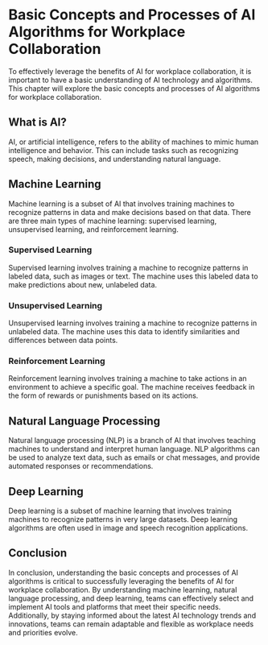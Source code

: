 Basic Concepts and Processes of AI Algorithms for Workplace Collaboration
========================================================================================================================================

To effectively leverage the benefits of AI for workplace collaboration, it is important to have a basic understanding of AI technology and algorithms. This chapter will explore the basic concepts and processes of AI algorithms for workplace collaboration.

What is AI?
-----------

AI, or artificial intelligence, refers to the ability of machines to mimic human intelligence and behavior. This can include tasks such as recognizing speech, making decisions, and understanding natural language.

Machine Learning
----------------

Machine learning is a subset of AI that involves training machines to recognize patterns in data and make decisions based on that data. There are three main types of machine learning: supervised learning, unsupervised learning, and reinforcement learning.

### Supervised Learning

Supervised learning involves training a machine to recognize patterns in labeled data, such as images or text. The machine uses this labeled data to make predictions about new, unlabeled data.

### Unsupervised Learning

Unsupervised learning involves training a machine to recognize patterns in unlabeled data. The machine uses this data to identify similarities and differences between data points.

### Reinforcement Learning

Reinforcement learning involves training a machine to take actions in an environment to achieve a specific goal. The machine receives feedback in the form of rewards or punishments based on its actions.

Natural Language Processing
---------------------------

Natural language processing (NLP) is a branch of AI that involves teaching machines to understand and interpret human language. NLP algorithms can be used to analyze text data, such as emails or chat messages, and provide automated responses or recommendations.

Deep Learning
-------------

Deep learning is a subset of machine learning that involves training machines to recognize patterns in very large datasets. Deep learning algorithms are often used in image and speech recognition applications.

Conclusion
----------

In conclusion, understanding the basic concepts and processes of AI algorithms is critical to successfully leveraging the benefits of AI for workplace collaboration. By understanding machine learning, natural language processing, and deep learning, teams can effectively select and implement AI tools and platforms that meet their specific needs. Additionally, by staying informed about the latest AI technology trends and innovations, teams can remain adaptable and flexible as workplace needs and priorities evolve.
